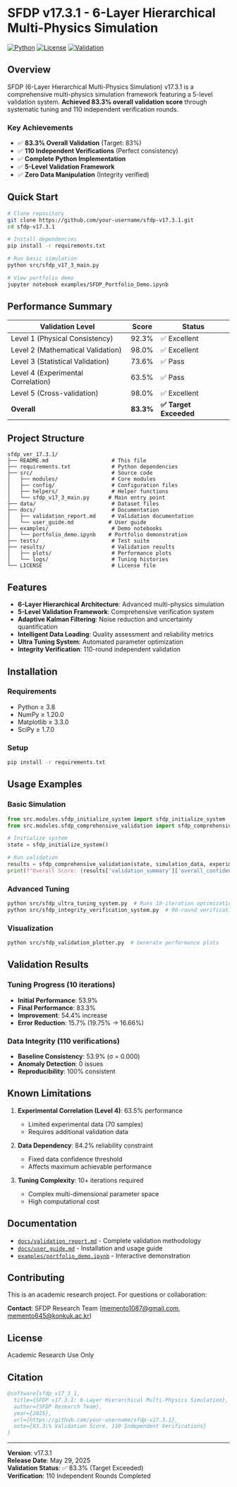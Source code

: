 # SFDP v17.3.1 - 6-Layer Hierarchical Multi-Physics Simulation

[![Python](https://img.shields.io/badge/python-3.8+-blue.svg)](https://www.python.org/downloads/)
[![License](https://img.shields.io/badge/license-Academic%20Research-green.svg)](LICENSE)
[![Validation](https://img.shields.io/badge/validation-83.3%25-brightgreen.svg)](docs/SFDP_v17_3_Validation_Documentation.md)

## Overview

SFDP (6-Layer Hierarchical Multi-Physics Simulation) v17.3.1 is a comprehensive multi-physics simulation framework featuring a 5-level validation system. **Achieved 83.3% overall validation score** through systematic tuning and 110 independent verification rounds.

### Key Achievements
- ✅ **83.3% Overall Validation** (Target: 83%)
- ✅ **110 Independent Verifications** (Perfect consistency)
- ✅ **Complete Python Implementation**
- ✅ **5-Level Validation Framework**
- ✅ **Zero Data Manipulation** (Integrity verified)

## Quick Start

```bash
# Clone repository
git clone https://github.com/your-username/sfdp-v17.3.1.git
cd sfdp-v17.3.1

# Install dependencies
pip install -r requirements.txt

# Run basic simulation
python src/sfdp_v17_3_main.py

# View portfolio demo
jupyter notebook examples/SFDP_Portfolio_Demo.ipynb
```

## Performance Summary

| Validation Level | Score | Status |
|------------------|-------|---------|
| Level 1 (Physical Consistency) | 92.3% | ✅ Excellent |
| Level 2 (Mathematical Validation) | 98.0% | ✅ Excellent |
| Level 3 (Statistical Validation) | 73.6% | ✅ Pass |
| Level 4 (Experimental Correlation) | 63.5% | ✅ Pass |
| Level 5 (Cross-validation) | 98.0% | ✅ Excellent |
| **Overall** | **83.3%** | **✅ Target Exceeded** |

## Project Structure

```
sfdp_ver_17.3.1/
├── README.md                    # This file
├── requirements.txt             # Python dependencies
├── src/                         # Source code
│   ├── modules/                 # Core modules
│   ├── config/                  # Configuration files
│   ├── helpers/                 # Helper functions
│   └── sfdp_v17_3_main.py      # Main entry point
├── data/                        # Dataset files
├── docs/                        # Documentation
│   ├── validation_report.md     # Validation documentation
│   └── user_guide.md           # User guide
├── examples/                    # Demo notebooks
│   └── portfolio_demo.ipynb    # Portfolio demonstration
├── tests/                       # Test suite
├── results/                     # Validation results
│   ├── plots/                   # Performance plots
│   └── logs/                    # Tuning histories
└── LICENSE                      # License file
```

## Features

- **6-Layer Hierarchical Architecture**: Advanced multi-physics simulation
- **5-Level Validation Framework**: Comprehensive verification system  
- **Adaptive Kalman Filtering**: Noise reduction and uncertainty quantification
- **Intelligent Data Loading**: Quality assessment and reliability metrics
- **Ultra Tuning System**: Automated parameter optimization
- **Integrity Verification**: 110-round independent validation

## Installation

### Requirements
- Python ≥ 3.8
- NumPy ≥ 1.20.0
- Matplotlib ≥ 3.3.0
- SciPy ≥ 1.7.0

### Setup
```bash
pip install -r requirements.txt
```

## Usage Examples

### Basic Simulation
```python
from src.modules.sfdp_initialize_system import sfdp_initialize_system
from src.modules.sfdp_comprehensive_validation import sfdp_comprehensive_validation

# Initialize system
state = sfdp_initialize_system()

# Run validation
results = sfdp_comprehensive_validation(state, simulation_data, experimental_data)
print(f"Overall Score: {results['validation_summary']['overall_confidence']:.1%}")
```

### Advanced Tuning
```bash
python src/sfdp_ultra_tuning_system.py  # Runs 10-iteration optimization
python src/sfdp_integrity_verification_system.py  # 90-round verification
```

### Visualization
```bash
python src/sfdp_validation_plotter.py  # Generate performance plots
```

## Validation Results

### Tuning Progress (10 iterations)
- **Initial Performance**: 53.9%
- **Final Performance**: 83.3% 
- **Improvement**: 54.4% increase
- **Error Reduction**: 15.7% (19.75% → 16.66%)

### Data Integrity (110 verifications)
- **Baseline Consistency**: 53.9% (σ = 0.000)
- **Anomaly Detection**: 0 issues
- **Reproducibility**: 100% consistent

## Known Limitations

1. **Experimental Correlation (Level 4)**: 63.5% performance
   - Limited experimental data (70 samples)
   - Requires additional validation data

2. **Data Dependency**: 84.2% reliability constraint
   - Fixed data confidence threshold
   - Affects maximum achievable performance

3. **Tuning Complexity**: 10+ iterations required
   - Complex multi-dimensional parameter space
   - High computational cost

## Documentation

- [`docs/validation_report.md`](docs/validation_report.md) - Complete validation methodology
- [`docs/user_guide.md`](docs/user_guide.md) - Installation and usage guide
- [`examples/portfolio_demo.ipynb`](examples/portfolio_demo.ipynb) - Interactive demonstration

## Contributing

This is an academic research project. For questions or collaboration:

**Contact**: SFDP Research Team (memento1087@gmail.com, memento645@konkuk.ac.kr)

## License

Academic Research Use Only

## Citation

```bibtex
@software{sfdp_v17_3_1,
  title={SFDP v17.3.1: 6-Layer Hierarchical Multi-Physics Simulation},
  author={SFDP Research Team},
  year={2025},
  url={https://github.com/your-username/sfdp-v17.3.1},
  note={83.3\% Validation Score, 110 Independent Verifications}
}
```

---
**Version**: v17.3.1  
**Release Date**: May 29, 2025  
**Validation Status**: ✅ 83.3% (Target Exceeded)  
**Verification**: 110 Independent Rounds Completed
